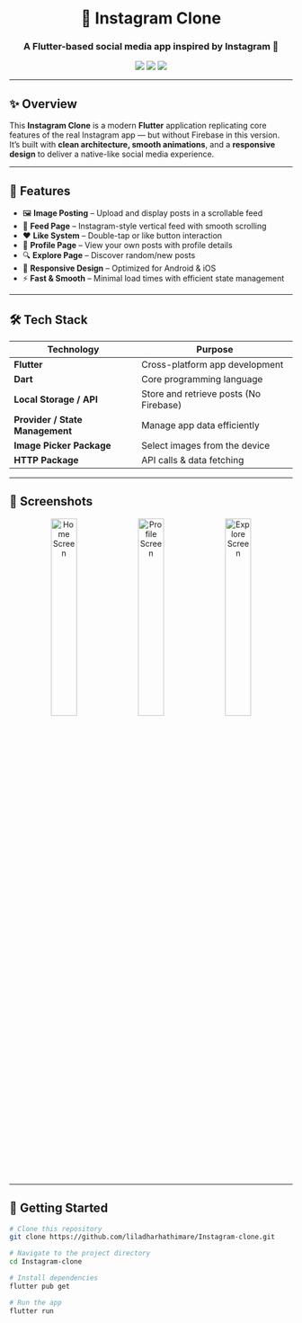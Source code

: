 <h1 align="center">📸 Instagram Clone</h1>
<h3 align="center">A Flutter-based social media app inspired by Instagram 🚀</h3>

<p align="center">
  <img src="https://img.shields.io/badge/Flutter-3.0-blue?style=for-the-badge&logo=flutter" />
  <img src="https://img.shields.io/badge/Dart-2.17-blue?style=for-the-badge&logo=dart" />
  <img src="https://img.shields.io/badge/Platform-Android%20%7C%20iOS-green?style=for-the-badge" />
</p>

---

## ✨ Overview
This **Instagram Clone** is a modern **Flutter** application replicating core features of the real Instagram app — but without Firebase in this version.  
It’s built with **clean architecture, smooth animations**, and a **responsive design** to deliver a native-like social media experience.

---

## 🎯 Features
- 🖼 **Image Posting** – Upload and display posts in a scrollable feed  
- 📰 **Feed Page** – Instagram-style vertical feed with smooth scrolling  
- ❤️ **Like System** – Double-tap or like button interaction  
- 👤 **Profile Page** – View your own posts with profile details  
- 🔍 **Explore Page** – Discover random/new posts  
- 📱 **Responsive Design** – Optimized for Android & iOS  
- ⚡ **Fast & Smooth** – Minimal load times with efficient state management  

---

## 🛠 Tech Stack
| Technology | Purpose |
|------------|---------|
| **Flutter** | Cross-platform app development |
| **Dart** | Core programming language |
| **Local Storage / API** | Store and retrieve posts (No Firebase) |
| **Provider / State Management** | Manage app data efficiently |
| **Image Picker Package** | Select images from the device |
| **HTTP Package** | API calls & data fetching |

---

## 📸 Screenshots  
<p align="center">
  <img src="screenshots/home.png" width="30%" alt="Home Screen" />
  <img src="screenshots/profile.png" width="30%" alt="Profile Screen" />
  <img src="screenshots/explore.png" width="30%" alt="Explore Screen" />
</p>

---

## 🚀 Getting Started
```bash
# Clone this repository
git clone https://github.com/liladharhathimare/Instagram-clone.git

# Navigate to the project directory
cd Instagram-clone

# Install dependencies
flutter pub get

# Run the app
flutter run
